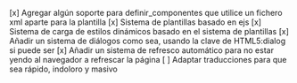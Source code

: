 [x] Agregar algún soporte para definir_componentes que utilice un fichero xml aparte para la plantilla
[x] Sistema de plantillas basado en ejs
[x] Sistema de carga de estilos dinámicos basado en el sistema de plantillas
[x] Añadir un sistema de diálogos como sea, usando la clave de HTML5:dialog si puede ser
[x] Añadir un sistema de refresco automático para no estar yendo al navegador a refrescar la página
[ ] Adaptar traducciones para que sea rápido, indoloro y masivo
